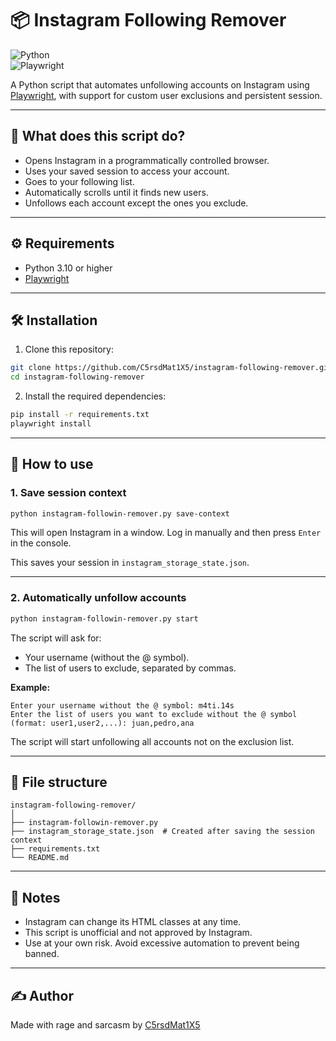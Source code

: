 # 📦 Instagram Following Remover

![Python](https://img.shields.io/badge/Python-3.10%2B-blue?logo=python)  
![Playwright](https://img.shields.io/badge/Playwright-%E2%9C%94-green?logo=playwright)

A Python script that automates unfollowing accounts on Instagram using [Playwright](https://playwright.dev/python/), with support for custom user exclusions and persistent session.

---

## 🧠 What does this script do?

* Opens Instagram in a programmatically controlled browser.  
* Uses your saved session to access your account.  
* Goes to your following list.  
* Automatically scrolls until it finds new users.  
* Unfollows each account except the ones you exclude.

---

## ⚙️ Requirements

* Python 3.10 or higher  
* [Playwright](https://playwright.dev/python/)

---

## 🛠️ Installation

1. Clone this repository:

```bash
git clone https://github.com/C5rsdMat1X5/instagram-following-remover.git
cd instagram-following-remover
```

2. Install the required dependencies:

```bash
pip install -r requirements.txt
playwright install
```

---

## 🚀 How to use

### 1. Save session context

```bash
python instagram-followin-remover.py save-context
```

This will open Instagram in a window. Log in manually and then press `Enter` in the console.

This saves your session in `instagram_storage_state.json`.

---

### 2. Automatically unfollow accounts

```bash
python instagram-followin-remover.py start
```

The script will ask for:

* Your username (without the @ symbol).  
* The list of users to exclude, separated by commas.

**Example:**

```
Enter your username without the @ symbol: m4ti.14s  
Enter the list of users you want to exclude without the @ symbol (format: user1,user2,...): juan,pedro,ana
```

The script will start unfollowing all accounts not on the exclusion list.

---

## 📁 File structure

```
instagram-following-remover/
│
├── instagram-followin-remover.py
├── instagram_storage_state.json  # Created after saving the session context
├── requirements.txt
└── README.md
```

---

## 📝 Notes

* Instagram can change its HTML classes at any time.  
* This script is unofficial and not approved by Instagram.  
* Use at your own risk. Avoid excessive automation to prevent being banned.

---

## ✍️ Author

Made with rage and sarcasm by [C5rsdMat1X5](https://github.com/C5rsdMat1X5)
